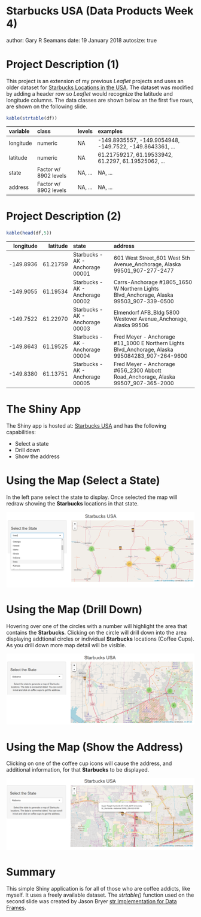 Starbucks USA (Data Products Week 4)
========================================================
author: Gary R Seamans
date: 19 January 2018
autosize: true



Project Description (1)
========================================================
This project is an extension of my previous *Leaflet* projects and uses an older dataset for [Starbucks Locations in the USA](https://gist.github.com/dankohn/09e5446feb4a8faea24f). The dataset was
modified by adding a header row so *Leaflet* would recognize the latitude and longitude columns. The data classes are shown below an the first five rows, are shown on the following slide.


```r
kable(strtable(df))
```



|variable  |class                 |levels  |examples                                                 |
|:---------|:---------------------|:-------|:--------------------------------------------------------|
|longitude |numeric               |NA      |-149.8935557, -149.9054948, -149.7522, -149.8643361, ... |
|latitude  |numeric               |NA      |61.21759217, 61.19533942, 61.2297, 61.19525062, ...      |
|state     |Factor w/ 8902 levels |NA, ... |NA, ...                                                  |
|address   |Factor w/ 8902 levels |NA, ... |NA, ...                                                  |

Project Description (2)
========================================================

```r
kable(head(df,5))
```



| longitude| latitude|state                             |address                                                                                         |
|---------:|--------:|:---------------------------------|:-----------------------------------------------------------------------------------------------|
| -149.8936| 61.21759|Starbucks - AK - Anchorage  00001 |601 West Street_601 West 5th Avenue_Anchorage, Alaska 99501_907-277-2477                        |
| -149.9055| 61.19534|Starbucks - AK - Anchorage  00002 |Carrs-Anchorage #1805_1650 W Northern Lights Blvd_Anchorage, Alaska 99503_907-339-0500          |
| -149.7522| 61.22970|Starbucks - AK - Anchorage  00003 |Elmendorf AFB_Bldg 5800 Westover Avenue_Anchorage, Alaska 99506                                 |
| -149.8643| 61.19525|Starbucks - AK - Anchorage  00004 |Fred Meyer - Anchorage #11_1000 E Northern Lights Blvd_Anchorage, Alaska 995084283_907-264-9600 |
| -149.8380| 61.13751|Starbucks - AK - Anchorage  00005 |Fred Meyer - Anchorage #656_2300 Abbott Road_Anchorage, Alaska 99507_907-365-2000               |

The Shiny App
=========================================================
The Shiny app is hosted at: [Starbucks USA](https://gseamans.shinyapps.io/starbucksusa/) and has the following capabilities:

- Select a state
- Drill down
- Show the address

Using the Map (Select a State)
========================================================
In the left pane select the state to display. Once selected the map will redraw
showing the **Starbucks** locations in that state.

![Select a State](starbucks_1.png)


Using the Map (Drill Down)
========================================================
Hovering over one of the circles with a number will highlight the area that contains the **Starbucks**. Clicking on the circle will 
drill down into the area displaying addtional circles or individual **Starbucks** locations (Coffee Cups). As you drill down more map
detail will be visible.

![Select a State](starbucks_2.png)



Using the Map (Show the Address)
========================================================

Clicking on one of the coffee cup icons will cause the address, and additional information, for that **Starbucks** to be displayed.

![Select a State](starbucks_3.png)

Summary
========================================================

This simple Shiny application is for all of those who are coffee addicts, like myself. It uses a freely available dataset. The *strtable()* function 
used on the second slide was created by Jason Bryer [str Implementation for Data Frames](https://www.r-bloggers.com/str-implementation-for-data-frames/).
